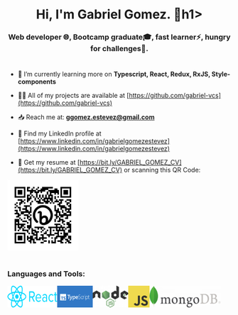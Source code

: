 <h1 align="center">Hi, I'm Gabriel Gomez. 👋h1>
<h3 align="center">Web developer 🌐, Bootcamp graduate🎓, fast learner⚡, hungry for challenges💪‍.</h3>

#
- 🌱 I’m currently learning more on **Typescript, React, Redux, RxJS, Style-components**

- 👨‍💻 All of my projects are available at [https://github.com/gabriel-vcs](https://github.com/gabriel-vcs)

- :inbox_tray: Reach me at: **ggomez.estevez@gmail.com** 

- :open_file_folder: Find my LinkedIn profile at [https://www.linkedin.com/in/gabrielgomezestevez](https://www.linkedin.com/in/gabrielgomezestevez)

- :memo: Get my resume at [https://bit.ly/GABRIEL_GOMEZ_CV](https://bit.ly/GABRIEL_GOMEZ_CV) or scanning this QR Code: 
<img src="./qr-code_gabriel-gomez-cv.png" alt="qr code" title="qr code" style="width: 10rem;"/>

#
<h3 align="left">Languages and Tools:</h3>
<div style="display:flex">
<img src="./React_logo_wordmark-700x235.png" style="width: 7rem;"/><img src="./typescript-logo.png" style="width: 5rem;"/><img src="./Node_logo_NodeJS-700x428-420x257.png" style="width: 5rem;"/><img src="./JavaScript_Logo-420x420.png" style="width: 3rem;"/><img src="./MongoDB_logo_Mongo_DB-700x190-420x114.png" style="width: 10rem;"/>
</div>
<!--
**gabriel-vcs/gabriel-vcs** is a ✨ _special_ ✨ repository because its `README.md` (this file) appears on your GitHub profile.

Here are some ideas to get you started:

- 🔭 I’m currently working on ...
- 🌱 I’m currently learning ...
- 👯 I’m looking to collaborate on ...
- 🤔 I’m looking for help with ...
- 💬 Ask me about ...
- Get my resume: bit.ly/3OfpuY0
- 📫 How to reach me: ...
- 😄 Pronouns: ...
- ⚡ Fun fact: ...
-->

